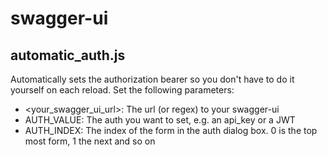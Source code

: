 # swagger-ui

## automatic_auth.js
Automatically sets the authorization bearer so you don't have to do it yourself on each reload. Set the following parameters:
* <your_swagger_ui_url>: The url (or regex) to your swagger-ui
* AUTH_VALUE: The auth you want to set, e.g. an api_key or a JWT
* AUTH_INDEX: The index of the form in the auth dialog box. 0 is the top most form, 1 the next and so on
